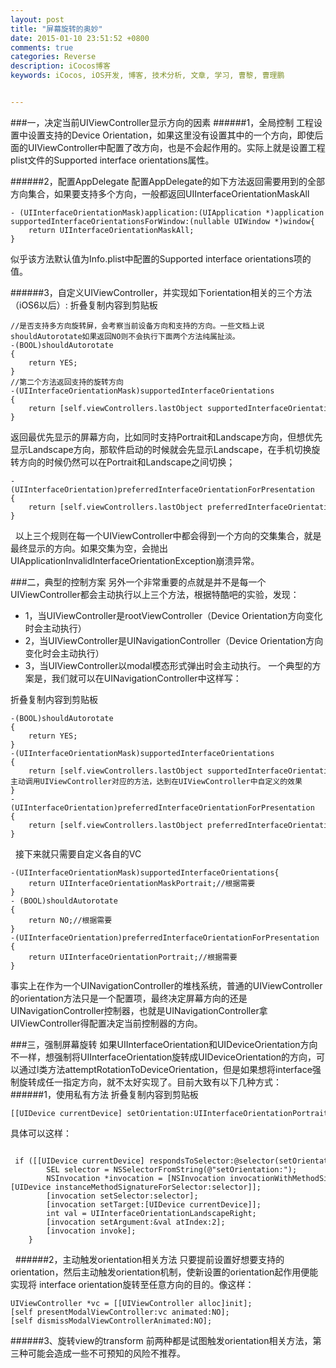 ```yaml
---
layout: post
title: "屏幕旋转的奥妙"
date: 2015-01-10 23:51:52 +0800
comments: true
categories: Reverse
description: iCocos博客
keywords: iCocos, iOS开发, 博客, 技术分析, 文章, 学习, 曹黎, 曹理鹏


---
```



###一，决定当前UIViewController显示方向的因素
######1，全局控制
工程设置中设置支持的Device Orientation，如果这里没有设置其中的一个方向，即使后面的UIViewController中配置了改方向，也是不会起作用的。实际上就是设置工程plist文件的Supported interface orientations属性。

######2，配置AppDelegate
配置AppDelegate的如下方法返回需要用到的全部方向集合，如果要支持多个方向，一般都返回UIInterfaceOrientationMaskAll

	- (UIInterfaceOrientationMask)application:(UIApplication *)application supportedInterfaceOrientationsForWindow:(nullable UIWindow *)window{
		return UIInterfaceOrientationMaskAll;
	}
似乎该方法默认值为Info.plist中配置的Supported interface orientations项的值。

######3，自定义UIViewController，并实现如下orientation相关的三个方法（iOS6以后）:
折叠复制内容到剪贴板

	//是否支持多方向旋转屏，会考察当前设备方向和支持的方向。一些文档上说shouldAutorotate如果返回NO则不会执行下面两个方法纯属扯淡。  
	-(BOOL)shouldAutorotate  
	{  
	    return YES;  
	}  
	//第二个方法返回支持的旋转方向  
	-(UIInterfaceOrientationMask)supportedInterfaceOrientations  
	{  
	    return [self.viewControllers.lastObject supportedInterfaceOrientations];  
	}  
返回最优先显示的屏幕方向，比如同时支持Portrait和Landscape方向，但想优先显示Landscape方向，那软件启动的时候就会先显示Landscape，在手机切换旋转方向的时候仍然可以在Portrait和Landscape之间切换；  

	-(UIInterfaceOrientation)preferredInterfaceOrientationForPresentation  
	{  
	    return [self.viewControllers.lastObject preferredInterfaceOrientationForPresentation];  
	}  
 
以上三个规则在每一个UIViewController中都会得到一个方向的交集集合，就是最终显示的方向。如果交集为空，会抛出UIApplicationInvalidInterfaceOrientationException崩溃异常。

###二，典型的控制方案
另外一个非常重要的点就是并不是每一个UIViewController都会主动执行以上三个方法，根据特酷吧的实验，发现：

* 1，当UIViewController是rootViewController（Device Orientation方向变化时会主动执行）
* 2，当UIViewController是UINavigationController（Device Orientation方向变化时会主动执行）
* 3，当UIViewController以modal模态形式弹出时会主动执行。
一个典型的方案是，我们就可以在UINavigationController中这样写：

折叠复制内容到剪贴板

	-(BOOL)shouldAutorotate  
	{  
	    return YES;  
	}  
	-(UIInterfaceOrientationMask)supportedInterfaceOrientations  
	{  
	    return [self.viewControllers.lastObject supportedInterfaceOrientations];//主动调用UIViewController对应的方法，达到在UIViewController中自定义的效果  
	}  
	-(UIInterfaceOrientation)preferredInterfaceOrientationForPresentation  
	{  
	    return [self.viewControllers.lastObject preferredInterfaceOrientationForPresentation];  
	}  
 
接下来就只需要自定义各自的VC

	-(UIInterfaceOrientationMask)supportedInterfaceOrientations{
	    return UIInterfaceOrientationMaskPortrait;//根据需要
	}
	- (BOOL)shouldAutorotate
	{
	    return NO;//根据需要
	}
	-(UIInterfaceOrientation)preferredInterfaceOrientationForPresentation
	{
	    return UIInterfaceOrientationPortrait;//根据需要
	}
事实上在作为一个UINavigationController的堆栈系统，普通的UIViewController的orientation方法只是一个配置项，最终决定屏幕方向的还是UINavigationController控制器，也就是UINavigationController拿UIViewController得配置决定当前控制器的方向。

###三，强制屏幕旋转
如果UIInterfaceOrientation和UIDeviceOrientation方向不一样，想强制将UIInterfaceOrientation旋转成UIDeviceOrientation的方向，可以通过l类方法attemptRotationToDeviceOrientation，但是如果想将interface强制旋转成任一指定方向，就不太好实现了。目前大致有以下几种方式：
######1，使用私有方法
折叠复制内容到剪贴板

	[[UIDevice currentDevice] setOrientation:UIInterfaceOrientationPortrait];  
具体可以这样：  
			
			 if ([[UIDevice currentDevice] respondsToSelector:@selector(setOrientation:)]) {  
	        SEL selector = NSSelectorFromString(@"setOrientation:");  
	        NSInvocation *invocation = [NSInvocation invocationWithMethodSignature:[UIDevice instanceMethodSignatureForSelector:selector]];  
	        [invocation setSelector:selector];  
	        [invocation setTarget:[UIDevice currentDevice]];  
	        int val = UIInterfaceOrientationLandscapeRight;  
	        [invocation setArgument:&val atIndex:2];  
	        [invocation invoke];  
	    }  
 
######2，主动触发orientation相关方法
只要提前设置好想要支持的orientation，然后主动触发orientation机制，使新设置的orientation起作用便能实现将 interface orientation旋转至任意方向的目的。像这样：

	UIViewController *vc = [[UIViewController alloc]init]; 
	[self presentModalViewController:vc animated:NO]; 
	[self dismissModalViewControllerAnimated:NO]; 

######3、旋转view的transform
前两种都是试图触发orientation相关方法，第三种可能会造成一些不可预知的风险不推荐。